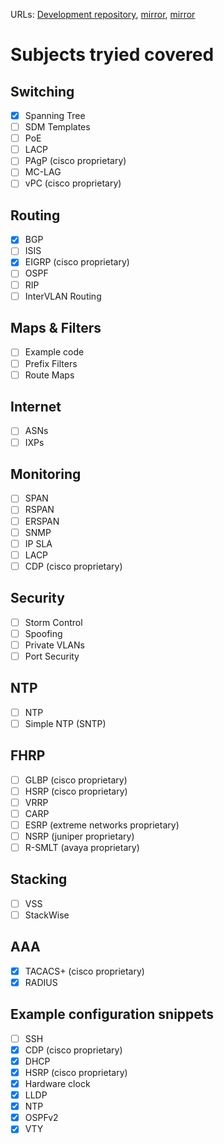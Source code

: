 URLs: [Development repository][gitlab], [mirror][github], [mirror][git.data.coop]

# Subjects tryied covered

## Switching
- [x] Spanning Tree
- [ ] SDM Templates
- [ ] PoE
- [ ] LACP
- [ ] PAgP  (cisco proprietary)
- [ ] MC-LAG
- [ ] vPC (cisco proprietary)

## Routing
- [x] BGP
- [ ] ISIS
- [x] EIGRP (cisco proprietary)
- [ ] OSPF
- [ ] RIP
- [ ] InterVLAN Routing

## Maps & Filters
- [ ] Example code
- [ ] Prefix Filters
- [ ] Route Maps

## Internet
- [ ] ASNs
- [ ] IXPs

## Monitoring
- [ ] SPAN
- [ ] RSPAN
- [ ] ERSPAN
- [ ] SNMP
- [ ] IP SLA
- [ ] LACP
- [ ] CDP (cisco proprietary)

## Security
- [ ] Storm Control
- [ ] Spoofing
- [ ] Private VLANs
- [ ] Port Security

## NTP
- [ ] NTP
- [ ] Simple NTP (SNTP)

## FHRP
- [ ] GLBP (cisco proprietary)
- [ ] HSRP (cisco proprietary)
- [ ] VRRP
- [ ] CARP
- [ ] ESRP (extreme networks proprietary)
- [ ] NSRP (juniper proprietary)
- [ ] R-SMLT (avaya proprietary)

## Stacking
- [ ] VSS
- [ ] StackWise

## AAA
- [x] TACACS+ (cisco proprietary)
- [x] RADIUS

## Example configuration snippets
- [ ] SSH
- [x] CDP (cisco proprietary)
- [x] DHCP
- [x] HSRP (cisco proprietary)
- [x] Hardware clock
- [x] LLDP
- [x] NTP
- [x] OSPFv2
- [x] VTY

[gitlab]: https://gitlab.com/NETRAVNEN/NetworkLabNotes
[github]: https://github.com/NETRAVNEN/NetworkLabNotes
[git.data.coop]: https://git.data.coop/NETRAVNEN/NetworkLabNotes/settings
